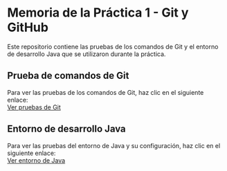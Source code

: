 # Memoria de la Práctica 1 - Git y GitHub

Este repositorio contiene las pruebas de los comandos de Git y el entorno de desarrollo Java que se utilizaron durante la práctica.

## Prueba de comandos de Git

Para ver las pruebas de los comandos de Git, haz clic en el siguiente enlace:  
[Ver pruebas de Git](./git.pdf)

## Entorno de desarrollo Java

Para ver las pruebas del entorno de Java y su configuración, haz clic en el siguiente enlace:  
[Ver entorno de Java](./entorno.pdf)